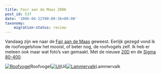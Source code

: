 ```yaml
---
title: Fair aan de Maas 2006
post_id: 537
date: '2006-04-22T00:00:36+00:00'
taxonomy:
    migration-status: review
---
```

Vandaag zijn we naar de [Fair aan de Maas](http://www.fairaandemaas.nl/) geweest. Eerlijk gezegd vond ik de roofvogelshow het mooist, of beter nog, de roofvogels zelf. Ik heb er meteen ook maar wat foto’s van gemaakt. Met de nieuwe [20D](http://www.canon.nl/For_Home/Product_Finder/Cameras/Digital_SLR/EOS_20D/) en de [Sigma 80-400](http://www.sigmaphoto.com/lenses/lenses_all_details.asp?id=3272&navigator=3).

 [![Roofvogel](https://lh5.ggpht.com/_YSc5OtivIDY/Soemvm4bKvI/AAAAAAAAABk/ZRhkvKIoj3M/s400/BRGT20060422-0043.JPG "Roofvogel")](http://picasaweb.google.com/lh/photo/w0xRhc0EyRtNRMfPZhXe3g?feat=directlink)Roofvogel[![Uil](https://lh4.ggpht.com/_YSc5OtivIDY/SoemwtwCwWI/AAAAAAAAABs/kwhVH-2nRGw/s400/BRGT20060422-0063.JPG "Uil")](http://picasaweb.google.com/lh/photo/I-WJqsqCln5JbAcbdL9AFQ?feat=directlink)Uil[![Lammervalk](https://lh5.ggpht.com/_YSc5OtivIDY/SoemxUYsXmI/AAAAAAAAABw/fN4tOmqKaOg/s400/BRGT20060422-0069.JPG "Lammervalk")](http://picasaweb.google.com/lh/photo/2es3wsqs__L2UvZQBKsUUQ?feat=directlink)Lammervalk